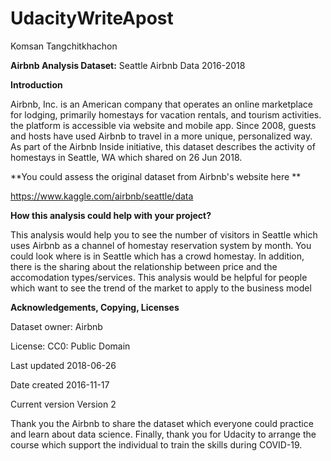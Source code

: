 # UdacityWriteApost
Komsan Tangchitkhachon

**Airbnb Analysis Dataset:**
Seattle Airbnb Data 2016-2018

**Introduction**
  
  Airbnb, Inc. is an American company that operates an online marketplace for lodging, primarily homestays for vacation rentals, and tourism activities. the platform is accessible via website and mobile app.
  Since 2008, guests and hosts have used Airbnb to travel in a more unique, personalized way. As part of the Airbnb Inside initiative, this dataset describes the activity of homestays in Seattle, WA which shared on 26 Jun 2018.

**You could assess the original dataset from Airbnb's website here **

https://www.kaggle.com/airbnb/seattle/data

**How this analysis could help with your project?**

This analysis would help you to see the number of visitors in Seattle which uses Airbnb as a channel of homestay reservation system by month. You could look where is in Seattle which has a crowd homestay. In addition, there is the sharing about the relationship between price and the accomodation types/services. This analysis would be helpful for people which want to see the trend of the market to apply to the business model

**Acknowledgements, Copying, Licenses**

Dataset owner: Airbnb

License: CC0: Public Domain

Last updated 2018-06-26

Date created 2016-11-17

Current version Version 2


Thank you the Airbnb to share the dataset which everyone could practice and learn about data science. Finally, thank you for Udacity to arrange the course which support the individual to train the skills during COVID-19.
